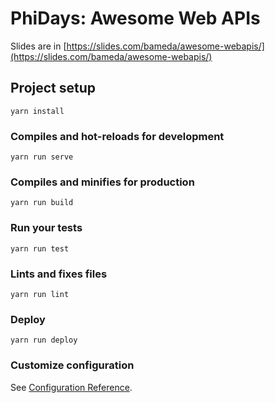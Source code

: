 # PhiDays: Awesome Web APIs

Slides are in [https://slides.com/bameda/awesome-webapis/](https://slides.com/bameda/awesome-webapis/)

## Project setup
```
yarn install
```

### Compiles and hot-reloads for development
```
yarn run serve
```

### Compiles and minifies for production
```
yarn run build
```

### Run your tests
```
yarn run test
```

### Lints and fixes files
```
yarn run lint
```

### Deploy
```
yarn run deploy
```

### Customize configuration
See [Configuration Reference](https://cli.vuejs.org/config/).
